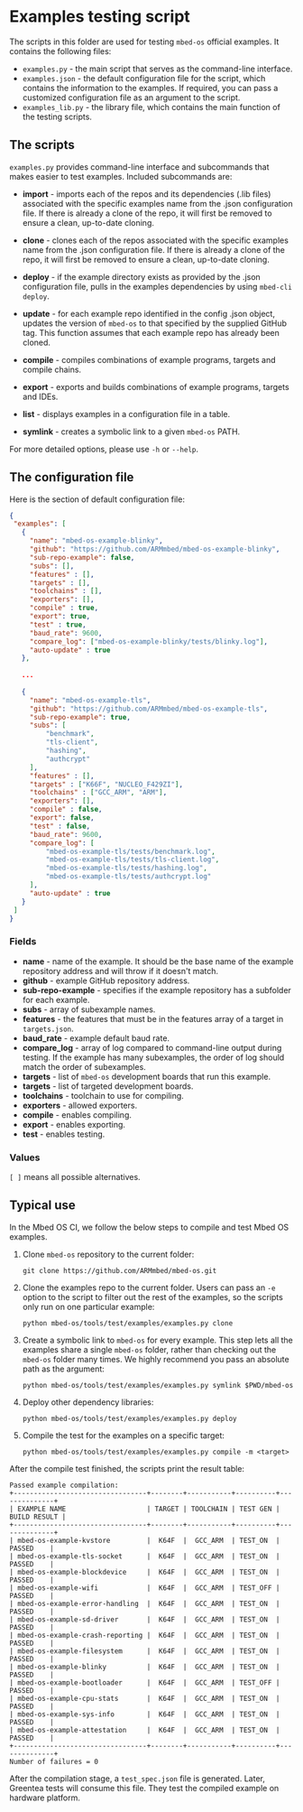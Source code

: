 # Examples testing script

The scripts in this folder are used for testing `mbed-os` official examples. It contains the following files:

- `examples.py` - the main script that serves as the command-line interface.
- `examples.json` - the default configuration file for the script, which contains the information to the examples. If required, you can pass a customized configuration file as an argument to the script.
- `examples_lib.py` - the library file, which contains the main function of the testing scripts.

## The scripts

`examples.py` provides command-line interface and subcommands that makes easier to test examples. Included subcommands are:

* **import** - imports each of the repos and its dependencies (.lib files) associated with the specific examples name from the .json configuration file. If there is already a clone of the repo, it will first be removed to ensure a clean, up-to-date cloning.

* **clone** - clones each of the repos associated with the specific examples name from the .json configuration file. If there is already a clone of the repo, it will first be removed to ensure a clean, up-to-date cloning.

* **deploy** - if the example directory exists as provided by the .json configuration file, pulls in the examples dependencies by using `mbed-cli deploy`.

* **update** - for each example repo identified in the config .json object, updates the version of `mbed-os` to that specified by the supplied GitHub tag. This function assumes that each example repo has already been cloned.

* **compile** - compiles combinations of example programs, targets and compile chains.

* **export** - exports and builds combinations of example programs, targets and IDEs.

* **list** - displays examples in a configuration file in a table.

* **symlink** - creates a symbolic link to a given `mbed-os` PATH.

For more detailed options, please use `-h` or `--help`.

## The configuration file

Here is the section of default configuration file:

 ```json
 {
  "examples": [
    {
      "name": "mbed-os-example-blinky",
      "github": "https://github.com/ARMmbed/mbed-os-example-blinky",
      "sub-repo-example": false,
      "subs": [],
      "features" : [],
      "targets" : [],
      "toolchains" : [],
      "exporters": [],
      "compile" : true,
      "export": true,
      "test" : true,
      "baud_rate": 9600,
      "compare_log": ["mbed-os-example-blinky/tests/blinky.log"],
      "auto-update" : true
    },
      
    ...
    
    {
      "name": "mbed-os-example-tls",
      "github": "https://github.com/ARMmbed/mbed-os-example-tls",
      "sub-repo-example": true,
      "subs": [
          "benchmark",
          "tls-client",
          "hashing",
          "authcrypt"
      ],
      "features" : [],
      "targets" : ["K66F", "NUCLEO_F429ZI"],
      "toolchains" : ["GCC_ARM", "ARM"],
      "exporters": [],
      "compile" : false,
      "export": false,
      "test" : false,
      "baud_rate": 9600,
      "compare_log": [
          "mbed-os-example-tls/tests/benchmark.log",
          "mbed-os-example-tls/tests/tls-client.log",
          "mbed-os-example-tls/tests/hashing.log",
          "mbed-os-example-tls/tests/authcrypt.log"
      ],
      "auto-update" : true
    }
  ]
}

 ```

### Fields

* **name** - name of the example. It should be the base name of the example repository address and will throw if it doesn't match.
* **github** - example GitHub repository address.
* **sub-repo-example** - specifies if the example repository has a subfolder for each example.
* **subs** - array of subexample names.
* **features** - the features that must be in the features array of a target in `targets.json`.
* **baud_rate** - example default baud rate.
* **compare_log** - array of log compared to command-line output during testing. If the example has many subexamples, the order of log should match the order of subexamples. 
* **targets** - list of `mbed-os` development boards that run this example. 
* **targets** - list of targeted development boards.
* **toolchains** - toolchain to use for compiling.
* **exporters** - allowed exporters.
* **compile** - enables compiling.
* **export** - enables exporting.
* **test** - enables testing.

### Values

`[ ]` means all possible alternatives.

## Typical use

In the Mbed OS CI, we follow the below steps to compile and test Mbed OS examples.

1. Clone `mbed-os` repository to the current folder:

   ```
   git clone https://github.com/ARMmbed/mbed-os.git
   ```

1. Clone the examples repo to the current folder. Users can pass an `-e` option to the script to filter out the rest of the examples, so the scripts only run on one particular example:

   ```
   python mbed-os/tools/test/examples/examples.py clone
   ```

1. Create a symbolic link to `mbed-os` for every example. This step lets all the examples share a single `mbed-os` folder, rather than checking out the `mbed-os` folder many times. We highly recommend you pass an absolute path as the argument: 

   ```
   python mbed-os/tools/test/examples/examples.py symlink $PWD/mbed-os
   ```

1. Deploy other dependency libraries:

   ```
   python mbed-os/tools/test/examples/examples.py deploy
   ```

1. Compile the test for the examples on a specific target:

   ```
   python mbed-os/tools/test/examples/examples.py compile -m <target>
   ```

After the compile test finished, the scripts print the result table:

```
Passed example compilation:
+---------------------------------+--------+-----------+----------+--------------+
| EXAMPLE NAME                    | TARGET | TOOLCHAIN | TEST GEN | BUILD RESULT |
+---------------------------------+--------+-----------+----------+--------------+
| mbed-os-example-kvstore         |  K64F  |  GCC_ARM  | TEST_ON  |    PASSED    |
| mbed-os-example-tls-socket      |  K64F  |  GCC_ARM  | TEST_ON  |    PASSED    |
| mbed-os-example-blockdevice     |  K64F  |  GCC_ARM  | TEST_ON  |    PASSED    |
| mbed-os-example-wifi            |  K64F  |  GCC_ARM  | TEST_OFF |    PASSED    |
| mbed-os-example-error-handling  |  K64F  |  GCC_ARM  | TEST_ON  |    PASSED    |
| mbed-os-example-sd-driver       |  K64F  |  GCC_ARM  | TEST_ON  |    PASSED    |
| mbed-os-example-crash-reporting |  K64F  |  GCC_ARM  | TEST_ON  |    PASSED    |
| mbed-os-example-filesystem      |  K64F  |  GCC_ARM  | TEST_ON  |    PASSED    |
| mbed-os-example-blinky          |  K64F  |  GCC_ARM  | TEST_ON  |    PASSED    |
| mbed-os-example-bootloader      |  K64F  |  GCC_ARM  | TEST_OFF |    PASSED    |
| mbed-os-example-cpu-stats       |  K64F  |  GCC_ARM  | TEST_ON  |    PASSED    |
| mbed-os-example-sys-info        |  K64F  |  GCC_ARM  | TEST_ON  |    PASSED    |
| mbed-os-example-attestation     |  K64F  |  GCC_ARM  | TEST_ON  |    PASSED    |
+---------------------------------+--------+-----------+----------+--------------+
Number of failures = 0
```

After the compilation stage, a `test_spec.json` file is generated. Later, Greentea tests will consume this file. They test the compiled example on hardware platform. 
